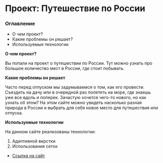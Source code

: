 # Проект: Путешествие по России

### Оглавление
* О чем проект?
* Какие проблемы он решает?
* Используемые технологии

**О чем проект?**

Вы попали на проект о путешествии по России. Тут можно узнать про большое количество мест в России, где стоит побывать.

**Какие проблемы он решает**

Часто перед отпуском мы задумываемся о том, как его провести. Съездить на дачу или в очередной раз полететь на море, где знаешь уже все вдоль и поперек. Зачастую хочется чего-то нового, но как узнать об этом? На этом сайте можно увидеть насколько разная природа в России и выбрать для себя новое место для путешествия или отпуска.

**Используемые технологии**

На данном сайте реализованы технологии:
1. Адаптивной верстки
2. Использования сеток

* [Ссылка на сайт](https://sergeyvorobyov31.github.io/russian-travel/)
